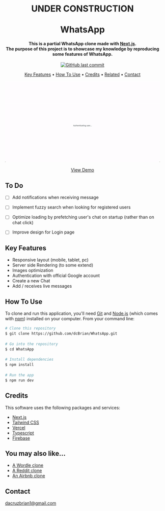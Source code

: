 <h1 align="center">
  <br>
  UNDER CONSTRUCTION
  <br>
  <br>
  WhatsApp
  <br>
</h1>

<h4 align="center">This is a partial WhatsApp clone made with <a href="https://nextjs.org/" target="_blank">Next.js</a>.<br>The purpose of this project is to showcase my knowledge by reproducing some features of WhatsApp.
</h4>

<p align="center">
    <a href="https://github.com/dcBrian/WhatsApp/commits/main">
    <img src="https://img.shields.io/github/last-commit/dcBrian/whatsApp?style=flat-square"
         alt="GitHub last commit">
</p>

<p align="center">
  <a href="#key-features">Key Features</a> •
  <a href="#how-to-use">How To Use</a> •
  <a href="#credits">Credits</a> •
  <a href="#you-may-also-like">Related</a> •
  <a href="#contact">Contact</a>
</p>

<p align="center">
 <a href="https://whats-app-omega.vercel.app/">
  <img src="/images/whatsApp.gif?raw=true"/>
  </a>
</p>

<p align="center">
  <a href="https://whats-app-omega.vercel.app/">View Demo</a>
</p>

## To Do
- [ ] Add notifications when receiving message
- [ ] Implement fuzzy search when looking for registered users
- [ ] Optimize loading by prefetching user's chat on startup (rather than on chat click)
- [ ] Improve design for Login page


## Key Features

* Responsive layout (mobile, tablet, pc)
* Server side Rendering (to some extend)
* Images optimization
* Authentication with official Google account
* Create a new Chat
* Add / receives live messages

## How To Use

To clone and run this application, you'll need [Git](https://git-scm.com) and [Node.js](https://nodejs.org/en/download/) (which comes with [npm](http://npmjs.com)) installed on your computer. From your command line:

```bash
# Clone this repository
$ git clone https://github.com/dcBrian/WhatsApp.git

# Go into the repository
$ cd WhatsApp

# Install dependencies
$ npm install

# Run the app
$ npm run dev
```

## Credits

This software uses the following packages and services:

- [Next.js](https://nextjs.org/)
- [Tailwind CSS](https://tailwindcss.com/)
- [Vercel](https://vercel.com/)
- [Typescript](https://www.typescriptlang.org/)
- [Firebase](https://firebase.google.com/)

## You may also like...

- [A Wordle clone](https://github.com/dcBrian/wordle)
- [A Reddit clone](https://github.com/dcBrian/Reddit)
- [An Airbnb clone](https://github.com/dcBrian/Airbnb)

## Contact

dacruzbrian1@gmail.com
